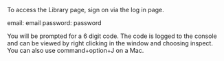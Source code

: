 To access the Library page, sign on via the log in page.

email: email
password: password

You will be prompted for a 6 digit code. The code is logged to the console and can be viewed by right clicking in the window and choosing inspect. You can also use command+option+J on a Mac.
